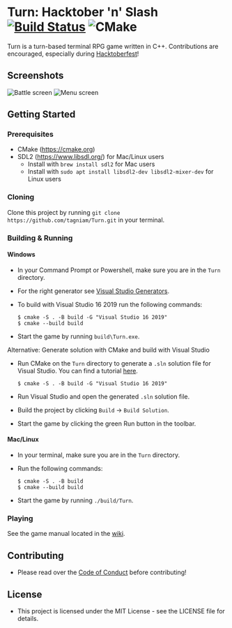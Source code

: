 # Turn: Hacktober 'n' Slash [![Build Status](https://travis-ci.org/tagniam/Turn.svg?branch=master)](https://travis-ci.org/tagniam/Turn) ![CMake](https://github.com/tagniam/Turn/workflows/CMake/badge.svg?branch=master)
Turn is a turn-based terminal RPG game written in C++. Contributions are encouraged, especially during [Hacktoberfest](https://hacktoberfest.digitalocean.com/)!

## Screenshots

![Battle screen](screenshots/battle.png)
![Menu screen](screenshots/menu.png)

## Getting Started
### Prerequisites
* CMake (https://cmake.org)
* SDL2 (https://www.libsdl.org/) for Mac/Linux users
  * Install with `brew install sdl2` for Mac users
  * Install with `sudo apt install libsdl2-dev libsdl2-mixer-dev` for Linux users

### Cloning
Clone this project by running `git clone https://github.com/tagniam/Turn.git` in your terminal.

### Building & Running
#### Windows
* In your Command Prompt or Powershell, make sure you are in the `Turn` directory.
* For the right generator see [Visual Studio Generators](https://cmake.org/cmake/help/latest/manual/cmake-generators.7.html#visual-studio-generators).
* To build with Visual Studio 16 2019 run the following commands:

    ```shell
    $ cmake -S . -B build -G "Visual Studio 16 2019"
    $ cmake --build build
    ```
* Start the game by running `build\Turn.exe`.

Alternative: Generate solution with CMake and build with Visual Studio

* Run CMake on the `Turn` directory to generate a `.sln` solution file for Visual Studio. You can find a tutorial [here](https://cmake.org/runningcmake/).

    ```shell
    $ cmake -S . -B build -G "Visual Studio 16 2019"
    ```

* Run Visual Studio and open the generated `.sln` solution file.
* Build the project by clicking `Build` -> `Build Solution`.
* Start the game by clicking the green Run button in the toolbar.

#### Mac/Linux
* In your terminal, make sure you are in the `Turn` directory.
* Run the following commands:

    ```shell
    $ cmake -S . -B build
    $ cmake --build build
    ```
* Start the game by running `./build/Turn`.

### Playing
See the game manual located in the [wiki](https://github.com/tagniam/Turn/wiki).

## Contributing
* Please read over the [Code of Conduct](https://github.com/tagniam/Turn/blob/master/CODE_OF_CONDUCT.md) before contributing!

## License
* This project is licensed under the MIT License - see the LICENSE file for details.

